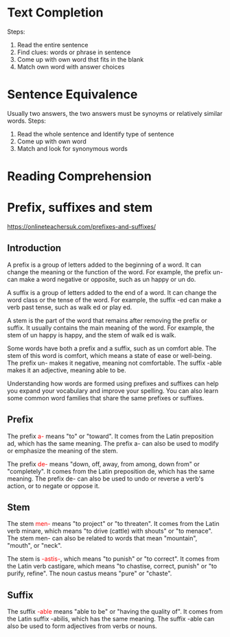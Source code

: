# Text Completion

Steps:
1. Read the entire sentence
2. Find clues: words or phrase in sentence
3. Come up with own word thst fits in the blank
4. Match own word with answer choices


# Sentence Equivalence
Usually two answers, the two answers must be synoyms or relatively similar words.
Steps:
1. Read the whole sentence and Identify type of sentence
2. Come up with own word
3. Match and look for synonymous words

# Reading Comprehension


# Prefix, suffixes and stem

https://onlineteachersuk.com/prefixes-and-suffixes/

## Introduction

A prefix is a group of letters added to the beginning of a word. It can change the meaning or the function of the word. For example, the prefix un- can make a word negative or opposite, such as un happy or un do.

A suffix is a group of letters added to the end of a word. It can change the word class or the tense of the word. For example, the suffix -ed can make a verb past tense, such as walk ed or play ed.

A stem is the part of the word that remains after removing the prefix or suffix. It usually contains the main meaning of the word. For example, the stem of un happy is happy, and the stem of walk ed is walk.

Some words have both a prefix and a suffix, such as un comfort able. The stem of this word is comfort, which means a state of ease or well-being. The prefix un- makes it negative, meaning not comfortable. The suffix -able makes it an adjective, meaning able to be.

Understanding how words are formed using prefixes and suffixes can help you expand your vocabulary and improve your spelling. You can also learn some common word families that share the same prefixes or suffixes.


## Prefix
The prefix <font color="#ff0000">a-</font> means "to" or "toward". It comes from the Latin preposition ad, which has the same meaning. The prefix a- can also be used to modify or emphasize the meaning of the stem.

The prefix <font color="#ff0000">de-</font> means "down, off, away, from among, down from" or "completely". It comes from the Latin preposition de, which has the same meaning. The prefix de- can also be used to undo or reverse a verb's action, or to negate or oppose it.


## Stem
The stem <font color="#ff0000">men-</font> means "to project" or "to threaten". It comes from the Latin verb minare, which means "to drive (cattle) with shouts" or "to menace". The stem men- can also be related to words that mean "mountain", "mouth", or "neck".

The stem is <font color="#ff0000">-astis-</font>, which means "to punish" or "to correct". It comes from the Latin verb castigare, which means "to chastise, correct, punish" or "to purify, refine". The noun castus means "pure" or "chaste".

## Suffix
The suffix <font color="#ff0000">-able</font> means "able to be" or "having the quality of". It comes from the Latin suffix -abilis, which has the same meaning. The suffix -able can also be used to form adjectives from verbs or nouns.